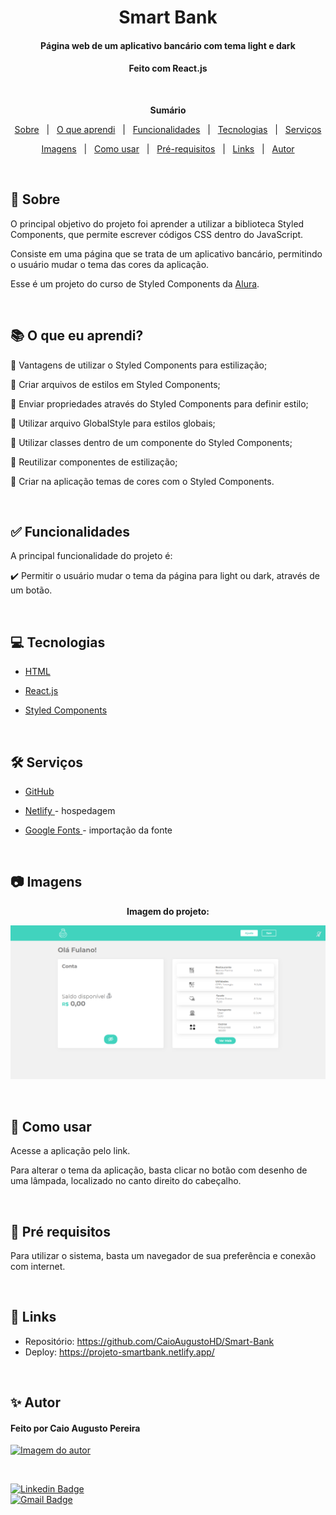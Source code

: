 <h1 align="center">Smart Bank</h1>
<h4 align="center">Página web de um aplicativo bancário com tema light e dark</h4>
<h4 align="center">Feito com React.js</h4>

 &#xa0;

**<p align="center">Sumário</p>**
<p align="center">
<a href="#dart-sobre">Sobre</a> &#xa0; | &#xa0;
<a href="#books-O-que-eu-aprendi">O que aprendi</a> &#xa0; | &#xa0;
<a href="#white_check_mark-funcionalidades">Funcionalidades</a> &#xa0; | &#xa0;
<a href="#computer-tecnologias">Tecnologias</a> &#xa0; | &#xa0;
<a href="#hammer_and_wrench-serviços">Serviços</a>
</p>
<p align="center">
<a href="#camera-imagens">Imagens</a> &#xa0; | &#xa0;
<a href="#orange_book-como-usar">Como usar</a> &#xa0; | &#xa0;
<a href="#scroll-pré-requisitos">Pré-requisitos</a> &#xa0; | &#xa0;
<a href="#link-links">Links</a> &#xa0; | &#xa0;
<a href="#sparkles-autor">Autor</a>
</p>

 &#xa0;
 
## :dart: Sobre
<p>O principal objetivo do projeto foi aprender a utilizar a biblioteca Styled Components, que permite escrever códigos CSS dentro do JavaScript.</p>
<p>Consiste em uma página que se trata de um aplicativo bancário, permitindo o usuário mudar o tema das cores da aplicação.</p>
<p>Esse é um projeto do curso de Styled Components da <a href="https://www.alura.com.br/">Alura</a>.</p>

&#xa0;

## :books: O que eu aprendi?

📌 Vantagens de utilizar o Styled Components para estilização;

📌 Criar arquivos de estilos em Styled Components;

📌 Enviar propriedades através do Styled Components para definir estilo;

📌 Utilizar arquivo GlobalStyle para estilos globais;

📌 Utilizar classes dentro de um componente do Styled Components;

📌 Reutilizar componentes de estilização;

📌 Criar na aplicação temas de cores com o Styled Components.

&#xa0;

## :white_check_mark: Funcionalidades
A principal funcionalidade do projeto é:

✔️ Permitir o usuário mudar o tema da página para light ou dark, através de um botão.

&#xa0;

## :computer: Tecnologias
* [HTML](https://developer.mozilla.org/pt-BR/docs/Web/HTML)

* [React.js](https://pt-br.reactjs.org/)

* [Styled Components](https://styled-components.com/)

&#xa0;

## :hammer_and_wrench: Serviços
* <a href="https://github.com/">GitHub</a>

* <a href="https://www.netlify.com/">Netlify </a>- hospedagem

* <a href="https://fonts.google.com/">Google Fonts </a>- importação da fonte


&#xa0;

## :camera: Imagens
**<p align="center">Imagem do projeto:</p>**
<div align="center">
  <img src="public/temalight.png" alt="Imagem do projeto">
</div>


&#xa0;


## :orange_book: Como usar
<p>Acesse a aplicação pelo link.</p>
<p>Para alterar o tema da aplicação, basta clicar no botão com desenho de uma lâmpada, localizado no canto direito do cabeçalho.</p>


&#xa0;

## :scroll: Pré requisitos
Para utilizar o sistema, basta um navegador de sua preferência e conexão com internet.

&#xa0;

## :link: Links
* Repositório: https://github.com/CaioAugustoHD/Smart-Bank
* Deploy: https://projeto-smartbank.netlify.app/

&#xa0;

## :sparkles: Autor

<h4>Feito por Caio Augusto Pereira</h4>

<a href="https://github.com/CaioAugustoHD">
<img src="https://github.com/CaioAugustoHD.png" width="150px" alt="Imagem do autor">
</a>

&#xa0;

[![Linkedin Badge](https://img.shields.io/badge/-Caio%20Augusto%20Pereira-blue?style=flat-square&logo=Linkedin&logoColor=white&link=https://www.linkedin.com/in/caio-augusto-cap/)](https://www.linkedin.com/in/caio-augusto-cap/)<br>
[![Gmail Badge](https://img.shields.io/badge/-caioaugustosbs@gmail.com-c14438?style=flat-square&logo=Gmail&logoColor=white&link=mailto:caioaugustosbs@gmail.com)](mailto:caioaugustosbs@gmail.com)
